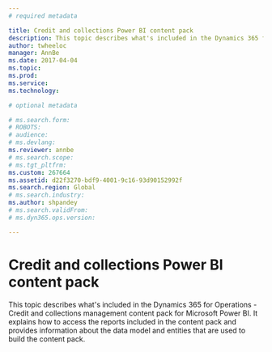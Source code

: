 ```yaml
---
# required metadata

title: Credit and collections Power BI content pack
description: This topic describes what's included in the Dynamics 365 for Operations - Credit and collections management content pack for Microsoft Power BI. It explains how to access the reports included in the content pack and provides information about the data model and entities that are used to build the content pack.
author: twheeloc
manager: AnnBe
ms.date: 2017-04-04
ms.topic: 
ms.prod: 
ms.service: 
ms.technology: 

# optional metadata

# ms.search.form: 
# ROBOTS: 
# audience: 
# ms.devlang: 
ms.reviewer: annbe
# ms.search.scope: 
# ms.tgt_pltfrm: 
ms.custom: 267664
ms.assetid: d22f3270-bdf9-4001-9c16-93d90152992f
ms.search.region: Global
# ms.search.industry: 
ms.author: shpandey
# ms.search.validFrom: 
# ms.dyn365.ops.version: 

---
```


# Credit and collections Power BI content pack

This topic describes what's included in the Dynamics 365 for Operations - Credit and collections management content pack for Microsoft Power BI. It explains how to access the reports included in the content pack and provides information about the data model and entities that are used to build the content pack.




